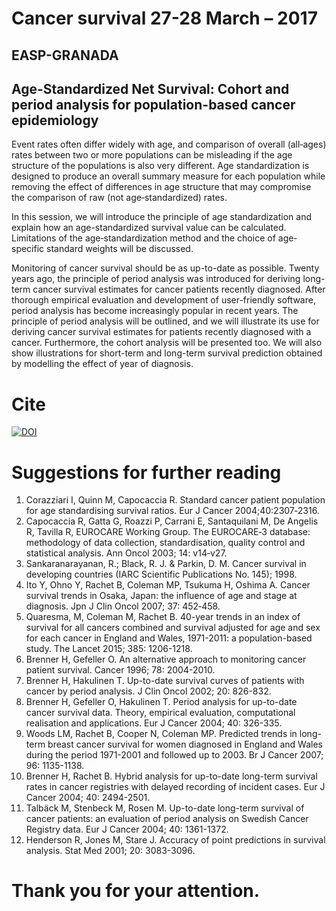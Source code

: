 # Cancer survival 27-28 March – 2017  
## EASP-GRANADA  
## Age-Standardized Net Survival: Cohort and period analysis for population-based cancer epidemiology  

Event rates often differ widely with age, and comparison of overall (all‐ages) rates between two or more populations can be misleading
if the age structure of the populations is also very different. Age standardization is designed to produce an overall summary measure
for each population while removing the effect of differences in age structure that may compromise the comparison of raw (not age‐standardized) rates.  
 
In this session, we will introduce the principle of age standardization and explain how an age-standardized survival value can be calculated.
Limitations of the age‐standardization method and the choice of age‐specific standard weights will be discussed.   

Monitoring of cancer survival should be as up-to-date as possible. Twenty years ago, the principle of period analysis was introduced for deriving 
long-term cancer survival estimates for cancer patients recently diagnosed. After thorough empirical evaluation and development of user-friendly
software, period analysis has become increasingly popular in recent years. The principle of period analysis will be outlined, and we will illustrate
its use for deriving cancer survival estimates for patients recently diagnosed with a cancer. Furthermore, the cohort analysis will be presented too.
We will also show illustrations for short-term and long-term survival prediction obtained by modelling the effect of year of diagnosis.
# Cite

[![DOI](https://zenodo.org/badge/DOI/10.5281/zenodo.2560811.svg)](https://doi.org/10.5281/zenodo.2560811)

# Suggestions for further reading  

1.	Corazziari I, Quinn M, Capocaccia R. Standard cancer patient population for age standardising survival ratios. Eur J Cancer 2004;40:2307‐2316.   
2.	Capocaccia R, Gatta G, Roazzi P, Carrani E, Santaquilani M, De Angelis R, Tavilla R, EUROCARE Working Group. The EUROCARE‐3 database: 
        methodology of data collection, standardisation, quality control and statistical analysis. Ann Oncol 2003; 14: v14‐v27.    
3.	Sankaranarayanan, R.; Black, R. J. & Parkin, D. M. Cancer survival in developing countries (IARC Scientific Publications No. 145); 1998.   
4.	Ito Y, Ohno Y, Rachet B, Coleman MP, Tsukuma H, Oshima A. Cancer survival trends in Osaka, Japan: the influence of age and stage at diagnosis. 
        Jpn J Clin Oncol 2007; 37: 452‐458.   
5.	Quaresma, M, Coleman M, Rachet B. 40-year trends in an index of survival for all cancers combined and survival adjusted for age and sex for
        each cancer in England and Wales, 1971-2011: a population-based study. The Lancet 2015; 385: 1206-1218.   
6.	Brenner H, Gefeller O. An alternative approach to monitoring cancer patient survival. Cancer 1996; 78: 2004-2010.  
7.	Brenner H, Hakulinen T. Up-to-date survival curves of patients with cancer by period analysis. J Clin Oncol 2002; 20: 826-832.  
8.	Brenner H, Gefeller O, Hakulinen T. Period analysis for up-to-date cancer survival data. Theory, empirical evaluation, computational realisation
        and applications. Eur J Cancer 2004; 40: 326-335.  
9.	Woods LM, Rachet B, Cooper N, Coleman MP. Predicted trends in long-term breast cancer survival for women diagnosed in England and Wales during 
        the period 1971-2001 and followed up to 2003. Br J Cancer 2007; 96: 1135-1138.  
10.	Brenner H, Rachet B. Hybrid analysis for up-to-date long-term survival rates in cancer registries with delayed recording of incident cases. 
        Eur J Cancer 2004; 40: 2494-2501.   
11.	Talbäck M, Stenbeck M, Rosen M. Up-to-date long-term survival of cancer patients: an evaluation of period analysis on Swedish Cancer 
        Registry data. Eur J Cancer 2004; 40: 1361-1372.  
12.	Henderson R, Jones M, Stare J. Accuracy of point predictions in survival analysis. Stat Med 2001; 20: 3083-3096.  

# Thank you for your attention.   

